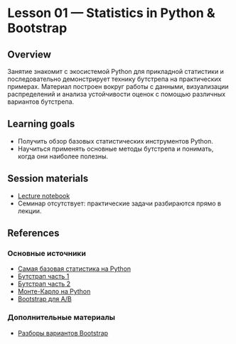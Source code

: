 # Lesson 01 — Statistics in Python & Bootstrap

## Overview
Занятие знакомит с экосистемой Python для прикладной статистики и последовательно демонстрирует технику бутстрепа на практических примерах. Материал построен вокруг работы с данными, визуализации распределений и анализа устойчивости оценок с помощью различных вариантов бутстрепа.

## Learning goals
- Получить обзор базовых статистических инструментов Python.
- Научиться применять основные методы бутстрепа и понимать, когда они наиболее полезны.

## Session materials
- [Lecture notebook](lecture.ipynb)
- Семинар отсутствует: практические задачи разбираются прямо в лекции.

## References
### Основные источники
- [Самая базовая статистика на Python](https://www.youtube.com/watch?v=S3WAjnBC6CI&list=PLQJ7ptkRY-xbHLLI66KdscKp_FJt0FsIi)
- [Бутстрап часть 1](https://www.youtube.com/watch?v=wIPq_OoYcjc)
- [Бутстрап часть 2](https://www.youtube.com/watch?v=1cJzSioPAjM)
- [Монте-Карло на Python](https://www.youtube.com/watch?v=GV0FTiO9Z2w&list=PLQJ7ptkRY-xbHLLI66KdscKp_FJt0FsIi&index=4)
- [Bootstrap для A/B](https://habr.com/ru/companies/X5Tech/articles/679842/)

### Дополнительные материалы
- [Разборы вариантов Bootstrap](https://www.hse.ru/mirror/pubs/share/200205069)
